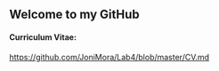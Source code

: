 ## Welcome to my GitHub

#### **Curriculum Vitae:**
https://github.com/JoniMora/Lab4/blob/master/CV.md
